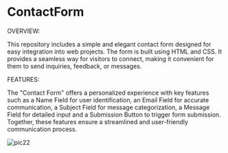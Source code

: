 # ContactForm

OVERVIEW: 

This repository includes a simple and elegant contact form designed for easy integration into web projects. The form is built using HTML and CSS. It provides a seamless way for visitors to connect, making it convenient for them to send inquiries, feedback, or messages.

FEATURES:

The "Contact Form" offers a personalized experience with key features such as a Name Field for user identification, an Email Field for accurate communication, a Subject Field for message categorization, a Message Field for detailed input and a Submission Button to trigger form submission. Together, these features ensure a streamlined and user-friendly communication process.

![pic22](https://github.com/Clamendeena/ContactForm/assets/79325932/6ffe4de5-3938-4741-917d-823389d26c05)

